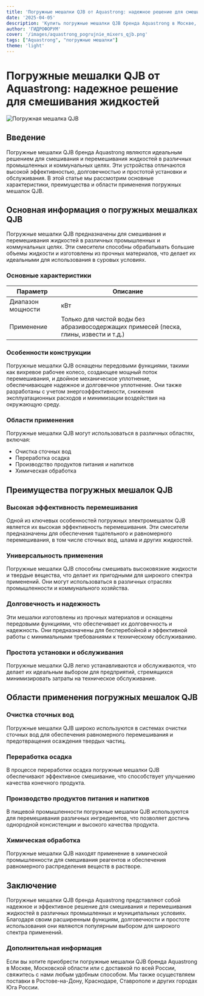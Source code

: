 ```yaml
---
title: 'Погружные мешалки QJB от Aquastrong: надежное решение для смешивания жидкостей'
date: '2025-04-05'
description: 'Купить погружные мешалки QJB бренда Aquastrong в Москве, Московской области и с доставкой по всей России. Обзор характеристик и преимуществ.'
author: 'ГИДРОФОРУМ'
cover: '/images/aquastrong_pogrujnie_mixers_qjb.png'
tags: ["Aquastrong", "погружные мешалки"]
theme: 'light'
---
```


# Погружные мешалки QJB от Aquastrong: надежное решение для смешивания жидкостей

![Погружная мешалка QJB](/images/aquastrong_pogrujnie_mixers_qjb.png)

## Введение

Погружные мешалки QJB бренда Aquastrong являются идеальным решением для смешивания и перемешивания жидкостей в различных промышленных и коммунальных целях. Эти устройства отличаются высокой эффективностью, долговечностью и простотой установки и обслуживания. В этой статье мы рассмотрим основные характеристики, преимущества и области применения погружных мешалок QJB.

## Основная информация о погружных мешалках QJB

Погружные мешалки QJB предназначены для смешивания и перемешивания жидкостей в различных промышленных и коммунальных целях. Эти смесители способны обрабатывать большие объемы жидкости и изготовлены из прочных материалов, что делает их идеальными для использования в суровых условиях.

### Основные характеристики

| Параметр | Описание |
|----------|----------|
| Диапазон мощности | кВт |
| Применение | Только для чистой воды без абразивосодержащих примесей (песка, глины, извести и т.д.) |

### Особенности конструкции

Погружные мешалки QJB оснащены передовыми функциями, такими как вихревое рабочее колесо, создающее мощный поток перемешивания, и двойное механическое уплотнение, обеспечивающее надежное и долговечное уплотнение. Они также разработаны с учетом энергоэффективности, снижения эксплуатационных расходов и минимизации воздействия на окружающую среду.

### Области применения

Погружные мешалки QJB могут использоваться в различных областях, включая:

- Очистка сточных вод
- Переработка осадка
- Производство продуктов питания и напитков
- Химическая обработка

## Преимущества погружных мешалок QJB

### Высокая эффективность перемешивания

Одной из ключевых особенностей погружных электромешалок QJB является их высокая эффективность перемешивания. Эти смесители предназначены для обеспечения тщательного и равномерного перемешивания, в том числе сточных вод, шлама и других жидкостей.

### Универсальность применения

Погружные мешалки QJB способны смешивать высоковязкие жидкости и твердые вещества, что делает их пригодными для широкого спектра применений. Они могут использоваться в различных отраслях промышленности и коммунального хозяйства.

### Долговечность и надежность

Эти мешалки изготовлены из прочных материалов и оснащены передовыми функциями, что обеспечивает их долговечность и надежность. Они предназначены для бесперебойной и эффективной работы с минимальными требованиями к техническому обслуживанию.

### Простота установки и обслуживания

Погружные мешалки QJB легко устанавливаются и обслуживаются, что делает их идеальным выбором для предприятий, стремящихся минимизировать затраты на техническое обслуживание.

## Области применения погружных мешалок QJB

### Очистка сточных вод

Погружные мешалки QJB широко используются в системах очистки сточных вод для обеспечения равномерного перемешивания и предотвращения осаждения твердых частиц.

### Переработка осадка

В процессе переработки осадка погружные мешалки QJB обеспечивают эффективное смешивание, что способствует улучшению качества конечного продукта.

### Производство продуктов питания и напитков

В пищевой промышленности погружные мешалки QJB используются для перемешивания различных ингредиентов, что позволяет достичь однородной консистенции и высокого качества продукта.

### Химическая обработка

Погружные мешалки QJB находят применение в химической промышленности для смешивания реагентов и обеспечения равномерного распределения веществ в растворе.

## Заключение

Погружные мешалки QJB бренда Aquastrong представляют собой надежное и эффективное решение для смешивания и перемешивания жидкостей в различных промышленных и муниципальных условиях. Благодаря своим расширенным функциям, долговечности и простоте использования они являются популярным выбором для широкого спектра применений.

### Дополнительная информация

Если вы хотите приобрести погружные мешалки QJB бренда Aquastrong в Москве, Московской области или с доставкой по всей России, свяжитесь с нами любым удобным способом. Мы также осуществляем поставки в Ростове-на-Дону, Краснодаре, Ставрополе и других городах Юга России.
